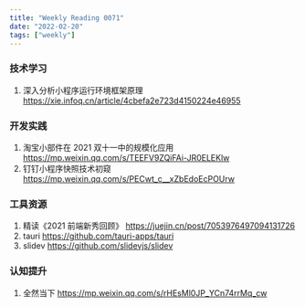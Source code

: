 ```yaml
---
title: "Weekly Reading 0071"
date: "2022-02-20"
tags: ["weekly"]
---
```


### 技术学习
1. 深入分析小程序运行环境框架原理 https://xie.infoq.cn/article/4cbefa2e723d4150224e46955

### 开发实践
1. 淘宝小部件在 2021 双十一中的规模化应用 https://mp.weixin.qq.com/s/TEEFV9ZQiFAi-JR0ELEKlw
2. 钉钉小程序快照技术初窥 https://mp.weixin.qq.com/s/PECwt_c__xZbEdoEcPOUrw

### 工具资源
1. 精读《2021 前端新秀回顾》 https://juejin.cn/post/7053976497094131726
2. tauri https://github.com/tauri-apps/tauri
3. slidev https://github.com/slidevjs/slidev

### 认知提升
1. 全然当下 https://mp.weixin.qq.com/s/rHEsMl0JP_YCn74rrMq_cw